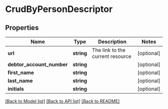 # CrudByPersonDescriptor

## Properties
Name | Type | Description | Notes
------------ | ------------- | ------------- | -------------
**url** | **string** | The link to the current resource | [optional] 
**debtor_account_number** | **string** |  | [optional] 
**first_name** | **string** |  | [optional] 
**last_name** | **string** |  | [optional] 
**initials** | **string** |  | [optional] 

[[Back to Model list]](../../README.md#documentation-for-models) [[Back to API list]](../../README.md#documentation-for-api-endpoints) [[Back to README]](../../README.md)

